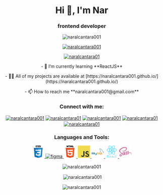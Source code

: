 <h1 align="center">Hi 👋, I'm Nar</h1>
<h3 align="center">frontend developer</h3>

<p align="center"> <img src="https://komarev.com/ghpvc/?username=naralcantara001&label=Profile%20views&color=0e75b6&style=flat" alt="naralcantara001" /> </p>

<p align="center"> <a href="https://github.com/ryo-ma/github-profile-trophy"><img src="https://github-profile-trophy.vercel.app/?username=naralcantara001" alt="naralcantara001" /></a> </p>

<p align="center"> <a href="https://twitter.com/naralcantara01" target="blank"><img src="https://img.shields.io/twitter/follow/naralcantara01?logo=twitter&style=for-the-badge" alt="naralcantara01" /></a> </p>


<p align="center"> 
- 🌱 I’m currently learning **ReactJS**
</p>
<p align="center"> 
- 👨‍💻 All of my projects are available at [https://naralcantara001.github.io/](https://naralcantara001.github.io/)
</p>
  <p align="center"> 
- 📫 How to reach me **naralcantara001@gmail.com**
</p>

<h3 align="center">Connect with me:</h3>
<p align="center">
<a href="https://codepen.io/naralcantara001" target="blank"><img align="center" src="https://raw.githubusercontent.com/rahuldkjain/github-profile-readme-generator/master/src/images/icons/Social/codepen.svg" alt="naralcantara001" height="30" width="40" /></a>
<a href="https://twitter.com/naralcantara01" target="blank"><img align="center" src="https://raw.githubusercontent.com/rahuldkjain/github-profile-readme-generator/master/src/images/icons/Social/twitter.svg" alt="naralcantara01" height="30" width="40" /></a>
<a href="https://linkedin.com/in/naralcantara001" target="blank"><img align="center" src="https://raw.githubusercontent.com/rahuldkjain/github-profile-readme-generator/master/src/images/icons/Social/linked-in-alt.svg" alt="naralcantara001" height="30" width="40" /></a>
<a href="https://fb.com/naralcantara01" target="blank"><img align="center" src="https://raw.githubusercontent.com/rahuldkjain/github-profile-readme-generator/master/src/images/icons/Social/facebook.svg" alt="naralcantara01" height="30" width="40" /></a>
<a href="https://instagram.com/naralcantara01" target="blank"><img align="center" src="https://raw.githubusercontent.com/rahuldkjain/github-profile-readme-generator/master/src/images/icons/Social/instagram.svg" alt="naralcantara01" height="30" width="40" /></a>
</p>

<h3 align="center">Languages and Tools:</h3>
<p align="center"> <a href="https://www.w3schools.com/css/" target="_blank" rel="noreferrer"> <img src="https://raw.githubusercontent.com/devicons/devicon/master/icons/css3/css3-original-wordmark.svg" alt="css3" width="40" height="40"/> </a> <a href="https://www.figma.com/" target="_blank" rel="noreferrer"> <img src="https://www.vectorlogo.zone/logos/figma/figma-icon.svg" alt="figma" width="40" height="40"/> </a> <a href="https://www.w3.org/html/" target="_blank" rel="noreferrer"> <img src="https://raw.githubusercontent.com/devicons/devicon/master/icons/html5/html5-original-wordmark.svg" alt="html5" width="40" height="40"/> </a> <a href="https://developer.mozilla.org/en-US/docs/Web/JavaScript" target="_blank" rel="noreferrer"> <img src="https://raw.githubusercontent.com/devicons/devicon/master/icons/javascript/javascript-original.svg" alt="javascript" width="40" height="40"/> </a> <a href="https://www.mysql.com/" target="_blank" rel="noreferrer"> <img src="https://raw.githubusercontent.com/devicons/devicon/master/icons/mysql/mysql-original-wordmark.svg" alt="mysql" width="40" height="40"/> </a> <a href="https://reactjs.org/" target="_blank" rel="noreferrer"> <img src="https://raw.githubusercontent.com/devicons/devicon/master/icons/react/react-original-wordmark.svg" alt="react" width="40" height="40"/> </a> <a href="https://sass-lang.com" target="_blank" rel="noreferrer"> <img src="https://raw.githubusercontent.com/devicons/devicon/master/icons/sass/sass-original.svg" alt="sass" width="40" height="40"/> </a> </p>


<p align="center"><img align="center" src="https://github-readme-stats.vercel.app/api/top-langs?username=naralcantara001&show_icons=true&locale=en&layout=compact" alt="naralcantara001" /></p>

<p align="center">&nbsp;<img align="center" src="https://github-readme-stats.vercel.app/api?username=naralcantara001&show_icons=true&locale=en" alt="naralcantara001" /></p>

<p align="center"><img align="center" src="https://github-readme-streak-stats.herokuapp.com/?user=naralcantara001&" alt="naralcantara001" /></p>

